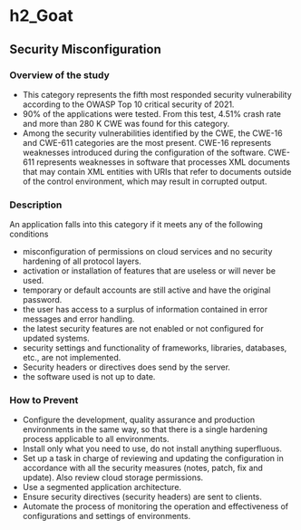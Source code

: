 # h2_Goat

## Security Misconfiguration
### Overview of the study
- This category represents the fifth most responded security vulnerability according to the OWASP Top 10 critical security of 2021.
- 90% of the applications were tested. From this test, 4.51% crash rate and more than 280 K CWE was found for this category.
- Among the security vulnerabilities identified by the CWE, the CWE-16 and CWE-611 categories are the most present. CWE-16 represents weaknesses introduced during the configuration of the software. CWE-611 represents weaknesses in software that processes XML documents that may contain XML entities with URIs that refer to documents outside of the control environment, which may result in corrupted output.

### Description
An application falls into this category if it meets any of the following conditions 
- misconfiguration of permissions on cloud services and no security hardening of all protocol layers.
- activation or installation of features that are useless or will never be used. 
- temporary or default accounts are still active and have the original password.
- the user has access to a surplus of information contained in error messages and error handling.
- the latest security features are not enabled or not configured for updated systems.
- security settings and functionality of frameworks, libraries, databases, etc., are not implemented.
- Security headers or directives does send by the server.
- the software used is not up to date.

### How to Prevent
- Configure the development, quality assurance and production environments in the same way, so that there is a single hardening process applicable to all environments.
- Install only what you need to use, do not install anything superfluous.
- Set up a task in charge of reviewing and updating the configuration in accordance with all the security measures (notes, patch, fix and update). Also review cloud storage permissions.
- Use a segmented application architecture.
- Ensure security directives (security headers) are sent to clients.
- Automate the process of monitoring the operation and effectiveness of configurations and settings of environments.

